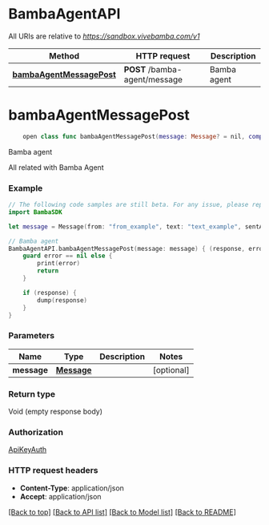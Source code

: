 # BambaAgentAPI

All URIs are relative to *https://sandbox.vivebamba.com/v1*

Method | HTTP request | Description
------------- | ------------- | -------------
[**bambaAgentMessagePost**](BambaAgentAPI.md#bambaagentmessagepost) | **POST** /bamba-agent/message | Bamba agent


# **bambaAgentMessagePost**
```swift
    open class func bambaAgentMessagePost(message: Message? = nil, completion: @escaping (_ data: Void?, _ error: Error?) -> Void)
```

Bamba agent

All related with Bamba Agent

### Example 
```swift
// The following code samples are still beta. For any issue, please report via http://github.com/OpenAPITools/openapi-generator/issues/new
import BambaSDK

let message = Message(from: "from_example", text: "text_example", sentAt: Date()) // Message |  (optional)

// Bamba agent
BambaAgentAPI.bambaAgentMessagePost(message: message) { (response, error) in
    guard error == nil else {
        print(error)
        return
    }

    if (response) {
        dump(response)
    }
}
```

### Parameters

Name | Type | Description  | Notes
------------- | ------------- | ------------- | -------------
 **message** | [**Message**](Message.md) |  | [optional] 

### Return type

Void (empty response body)

### Authorization

[ApiKeyAuth](../README.md#ApiKeyAuth)

### HTTP request headers

 - **Content-Type**: application/json
 - **Accept**: application/json

[[Back to top]](#) [[Back to API list]](../README.md#documentation-for-api-endpoints) [[Back to Model list]](../README.md#documentation-for-models) [[Back to README]](../README.md)

